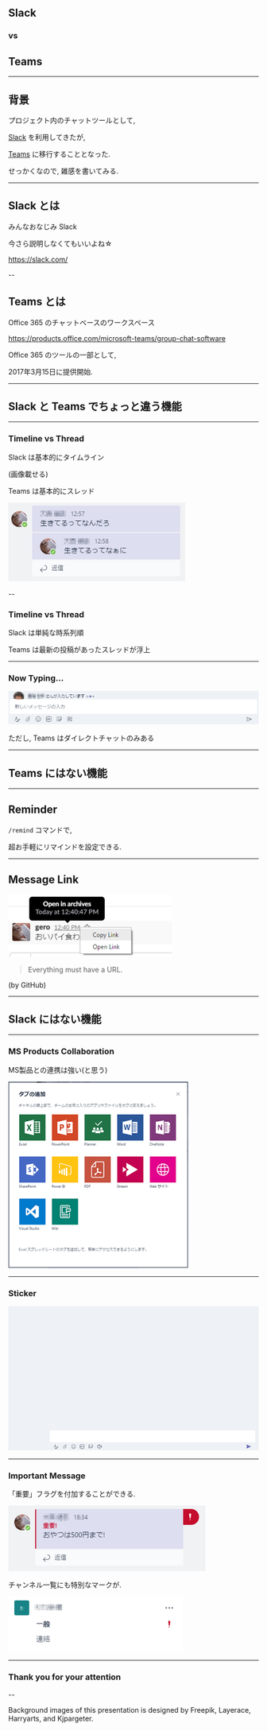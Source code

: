 
<!-- .slide: data-background="images/OC1YA30.jpg" -->

## Slack

### vs

## Teams

---

<!-- .slide: data-background="images/OC1YA30.jpg" -->

## 背景

プロジェクト内のチャットツールとして,

[Slack](https://slack.com/) を利用してきたが,

[Teams](https://products.office.com/microsoft-teams/group-chat-software) に移行することとなった.

せっかくなので, 雑感を書いてみる.

---

<!-- .slide: data-background="images/OC1YA30.jpg" -->

## Slack とは

みんなおなじみ Slack

今さら説明しなくてもいいよね☆

https://slack.com/

--

<!-- .slide: data-background="images/OC1YA30.jpg" -->

## Teams とは

Office 365 のチャットベースのワークスペース

https://products.office.com/microsoft-teams/group-chat-software

Office 365 のツールの一部として,

2017年3月15日に提供開始.

---

<!-- .slide: data-background="images/111193-OO0LDV-826.jpg" -->

## Slack と Teams でちょっと違う機能

---

<!-- .slide: data-background="images/111193-OO0LDV-826.jpg" -->

### Timeline vs Thread

Slack は基本的にタイムライン

(画像載せる)

Teams は基本的にスレッド

![Thread](./images/ThreadCensored.png)

--

<!-- .slide: data-background="images/111193-OO0LDV-826.jpg" -->

### Timeline vs Thread

Slack は単純な時系列順

Teams は最新の投稿があったスレッドが浮上

---

### Now Typing...

<!-- .slide: data-background="images/111193-OO0LDV-826.jpg" -->

![TeamsNowTypingCensored](./images/TeamsNowTypingCensored.png)

ただし, Teams はダイレクトチャットのみある

---

<!-- .slide: data-background="images/8499.jpg" -->

## Teams にはない機能

---

<!-- .slide: data-background="images/8499.jpg" -->

## Reminder

`/remind` コマンドで,

超お手軽にリマインドを設定できる.

---

## Message Link

<!-- .slide: data-background="images/8499.jpg" -->

![MessageWithLink](./images/MessageWithLink.png)

> Everything must have a URL.

(by GitHub)

---

<!-- .slide: data-background="images/5570_1.jpg" -->

## Slack にはない機能

---

### MS Products Collaboration

<!-- .slide: data-background="images/5570_1.jpg" -->

MS製品との連携は強い(と思う)

![MSProductsCollaboration](./images/MSProductsCollaboration.png)

---

### Sticker

<!-- .slide: data-background="images/5570_1.jpg" -->

![Sticker](./images/Sticker.gif)

---

### Important Message

<!-- .slide: data-background="images/5570_1.jpg" -->

「重要」フラグを付加することができる.

![ImportantMessage](./images/ImportantMessageCensored.png)

チャンネル一覧にも特別なマークが.

![ImportantNotification](./images/ImportantNotificationCensored.png)

---

<!-- .slide: data-background="images/2914_1.jpg" -->

### Thank you for your attention

--

<!-- .slide: data-background="images/2914_1.jpg" -->

Background images of this presentation is designed by Freepik, Layerace, Harryarts, and Kjpargeter.
